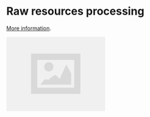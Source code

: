 # Raw resources processing

[More information](https://wiki.factorio.com/Furnace).

<!-- [The saved game with all blueprints](../../saves/AwesomeFactorio%20-%20Raw%20Resources%20Processing.zip), inside the game book. -->

![Blueprints in the game](../../images/RawResourcesProcessing/images.png)
